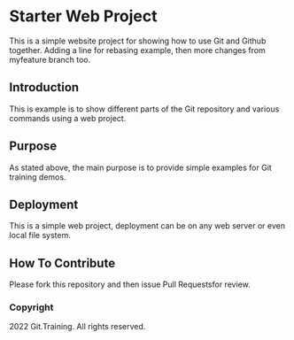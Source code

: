 # Starter Web Project

This is a simple website project for 
showing how to use Git and Github together. 
Adding a line for rebasing example, then more changes from myfeature branch too.


## Introduction

This is example is to show different parts 
of the Git repository and various commands 
using a web project.

## Purpose

As stated above, the main purpose is to 
provide simple examples for Git training
demos.

## Deployment

This is a simple web project, deployment
can be on any web server or even local 
file system.

## How To Contribute

Please fork this repository and then issue Pull Requestsfor
review.

### Copyright

2022 Git.Training. All rights reserved.